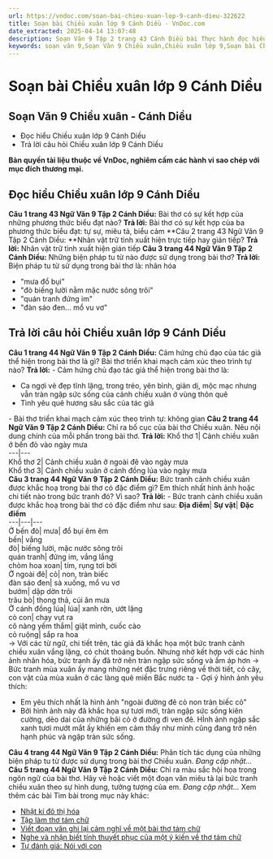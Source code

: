 ```yaml
---
url: https://vndoc.com/soan-bai-chieu-xuan-lop-9-canh-dieu-322622
title: Soạn bài Chiều xuân lớp 9 Cánh Diều - VnDoc.com
date_extracted: 2025-04-14 13:07:48
description: Soạn Văn 9 Tập 2 trang 43 Cánh Diều bài Thực hành đọc hiểu Chiều xuân gồm phần trả lời chi tiết, đầy đủ, bám sát các câu hỏi, yêu cầu trong SGK (chỉ có trên VnDoc). Mời các bạn tham khảo.
keywords: soạn văn 9,Soạn Văn 9 Chiều xuân,Chiều xuân lớp 9,Soạn bài Chiều xuân lớp 9 Cánh Diều,Soạn Văn 9 Chiều xuân Cánh Diều,soạn văn 9 Tập 2 trang 43 Cánh Diều,Chiều xuân lớp 9 Cánh Diều,Chiều xuân trang 43 lớp 9,văn 9,ngữ văn 9,soạn văn 9 Cánh Diều,soạn văn 9 tập 2,giải văn 9,soạn ngữ văn 9,giải ngữ văn 9,giải sgk ngữ văn 9
---
```


# Soạn bài Chiều xuân lớp 9 Cánh Diều
## **Soạn Văn 9 Chiều xuân - Cánh Diều**
  * Đọc hiểu Chiều xuân lớp 9 Cánh Diều
  * Trả lời câu hỏi Chiều xuân lớp 9 Cánh Diều

**Bản quyền tài liệu thuộc về VnDoc, nghiêm cấm các hành vi sao chép với mục đích thương mại.**
## **Đọc hiểu Chiều xuân lớp 9 Cánh Diều**
**Câu 1 trang 43 Ngữ Văn 9 Tập 2 Cánh Diều:** Bài thơ có sự kết hợp của những phương thức biểu đạt nào?
**Trả lời:**
Bài thơ có sự kết hợp của ba phương thức biểu đạt: tự sự, miêu tả, biểu cảm
**Câu 2 trang 43 Ngữ Văn 9 Tập 2 Cánh Diều: **Nhân vật trữ tình xuất hiện trực tiếp hay gián tiếp?
**Trả lời:**
Nhân vật trữ tình xuất hiện gián tiếp
**Câu 3 trang 44 Ngữ Văn 9 Tập 2 Cánh Diều:** Những biện pháp tu từ nào được sử dụng trong bài thơ?
**Trả lời:**
Biện pháp tu từ sử dụng trong bài thơ là: nhân hóa
  * "mưa đổ bụi"
  * "đò biếng lười nằm mặc nước sông trôi"
  * "quán tranh đứng im"
  * "đàn sáo đen... mổ vu vơ"

## **Trả lời câu hỏi Chiều xuân lớp 9 Cánh Diều**
**Câu 1 trang 44 Ngữ Văn 9 Tập 2 Cánh Diều:** Cảm hứng chủ đạo của tác giả thể hiện trong bài thơ là gì? Bài thơ triển khai mạch cảm xúc theo trình tự nào?
**Trả lời:**
\- Cảm hứng chủ đạo tác giả thể hiện trong bài thơ là:
  * Ca ngợi vẻ đẹp tĩnh lặng, trong trẻo, yên bình, giản dị, mộc mạc nhưng vẫn tràn ngập sức sống của cảnh chiều xuân ở vùng thôn quê
  * Tình yêu quê hương sâu sắc của tác giả

\- Bài thơ triển khai mạch cảm xúc theo trình tự: không gian
**Câu 2 trang 44 Ngữ Văn 9 Tập 2 Cánh Diều:** Chỉ ra bố cục của bài thơ Chiều xuân. Nêu nội dung chính của mỗi phần trong bài thơ.
**Trả lời:**
Khổ thơ 1| Cảnh chiều xuân ở bến đò vào ngày mưa  
---|---  
Khổ thơ 2| Cảnh chiều xuân ở ngoài đê vào ngày mưa  
Khổ thơ 3| Cảnh chiều xuân ở cánh đồng lúa vào ngày mưa  
**Câu 3 trang 44 Ngữ Văn 9 Tập 2 Cánh Diều:** Bức tranh cảnh chiều xuân được khắc hoạ trong bài thơ có đặc điểm gì? Em thích nhất hình ảnh hoặc chi tiết nào trong bức tranh đó? Vì sao?
**Trả lời:**
\- Bức tranh cảnh chiều xuân được khắc hoạ trong bài thơ có đặc điểm như sau:
**Địa điểm**| **Sự vật**| **Đặc điểm**  
---|---|---  
Ở bến đò| mưa| đổ bụi êm êm  
bến| vắng  
đò| biếng lười, mặc nước sông trôi  
quán tranh| đứng im, vắng lắng  
chòm hoa xoan| tím, rụng tơi bời  
Ở ngoài đê| cỏ| non, tràn biếc  
đàn sáo đen| sà xuống, mổ vu vơ  
bướm| dập dờn trôi  
trâu bò| thong thả, cúi ăn mưa  
Ở cánh đồng lúa| lúa| xanh rờn, ướt lặng  
cò con| chạy vụt ra  
cô nàng yếm thắm| giật mình, cuốc cào  
cỏ ruộng| sắp ra hoa  
→ Với các từ ngữ, chi tiết trên, tác giả đã khắc họa một bức tranh cảnh chiều xuân vắng lặng, có chút thoáng buồn. Nhưng nhờ kết hợp với các hình ảnh nhân hóa, bức tranh ấy đã trở nên tràn ngập sức sống và ấm áp hơn
→ Bức tranh mùa xuân ấy mang những nét đặc trưng riêng về thời tiết, cỏ cây, con vật của mùa xuân ở các làng quê miền Bắc nước ta
\- Gợi ý hình ảnh yêu thích:
  * Em yêu thích nhất là hình ảnh "ngoài đường đê cỏ non tràn biếc cỏ"
  * Bởi hình ảnh này đã khắc họa sự tươi mới, tràn ngập sức sống kiên cường, dẻo dai của những bãi cỏ ở đường đi ven đê. HÌnh ảnh ngập sắc xanh tươi mướt mắt ấy khiến em cảm thấy như mình cũng đang trở nên hạnh phúc và ngập tràn sức sống.

**Câu 4 trang 44 Ngữ Văn 9 Tập 2 Cánh Diều:** Phân tích tác dụng của những biện pháp tu từ được sử dụng trong bài thơ Chiều xuân.
_Đang cập nhật..._
**Câu 5 trang 44 Ngữ Văn 9 Tập 2 Cánh Diều:** Chỉ ra màu sắc hội họa trong ngôn ngữ của bài thơ. Hãy vẽ hoặc viết một đoạn văn miêu tả lại bức tranh chiều xuân theo sự hình dung, tưởng tượng của em.
_Đang cập nhật..._
Xem thêm các bài Tìm bài trong mục này khác:
  * [Nhật kí đô thị hóa](</soan-bai-nhat-ki-do-thi-hoa-lop-9-canh-dieu-322623>)
  * [Tập làm thơ tám chữ](</soan-bai-tap-lam-tho-tam-chu-lop-9-canh-dieu-322624>)
  * [Viết đoạn văn ghi lại cảm nghĩ về một bài thơ tám chữ](</soan-bai-viet-doan-van-ghi-lai-cam-nghi-ve-mot-bai-tho-tam-chu-lop-9-canh-dieu-322628>)
  * [Nghe và nhận biết tính thuyết phục của một ý kiến về thơ tám chữ](</soan-bai-nghe-va-nhan-biet-tinh-thuyet-phuc-cua-mot-y-kien-ve-tho-tam-chu-lop-9-canh-dieu-322630>)
  * [Tự đánh giá: Nói với con](</soan-bai-noi-voi-con-lop-9-canh-dieu-322632>)

